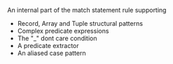 
An internal part of the match statement rule supporting
* Record, Array and Tuple structural patterns
* Complex predicate expressions
* The "_" dont care condition
* A predicate extractor
* An aliased case pattern

